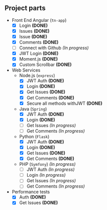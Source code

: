 ## Project parts

- Front End Angular (`tn-app`) 
  - [x] Login  **(DONE)**
  - [x] Issues **(DONE)**
  - [x] Issue **(DONE)**
  - [x] Comments **(DONE)**
  - [ ] Connect with Github *(In progress)*
  - [x] JWT Login **(DONE)**
  - [x] Moment.js **(DONE)**
  - [x] Custom Scrollbar **(DONE)**
- Web Services
  - Node.js (`express`)
    - [x] JWT Auth **(DONE)**
    - [x] Login **(DONE)**
    - [x] Get Issues **(DONE)**
    - [x] Get Comments **(DONE)**
    - [x] Secure all methods withJWT **(DONE)**
  - Java (`Spring`)
    - [x] JWT Auth **(DONE)** 
    - [x] Login **(DONE)**
    - [ ] Get Issues *(In progress)*
    - [ ] Get Comments *(In progress)*
  - Python (`Flask`)
    - [x] JWT Auth **(DONE)** 
    - [x] Login **(DONE)**
    - [x] Get Issues **(DONE)**
    - [x] Get Comments **(DONE)**
  - PHP (`Symfony`) *(In progress)*
    - [ ] JWT Auth *(In progress)* 
    - [ ] Login *(In progress)*
    - [ ] Get Issues *(In progress)*
    - [ ] Get Comments *(In progress)*
- Performance tests
  - [x] Auth **(DONE)**
  - [x] Get Issues **(DONE)**
